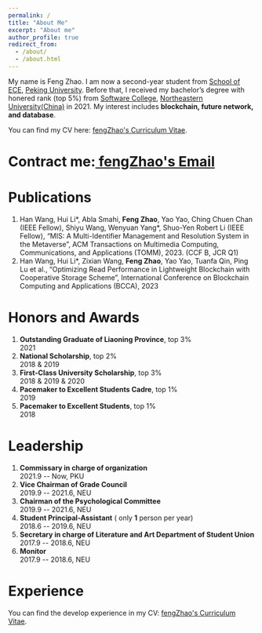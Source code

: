```yaml
---
permalink: /
title: "About Me"
excerpt: "About me"
author_profile: true
redirect_from: 
  - /about/
  - /about.html
---
```

My name is Feng Zhao. I am now a second-year student from [School of ECE](https://www.ece.pku.edu.cn/), [Peking University](https://www.pku.edu.cn/). Before that, I received my bachelor’s degree with honered rank (top 5%) from [Software College](http://sc.neu.edu.cn/), [Northeastern University(China)](http://www.neu.edu.cn/) in 2021. My interest includes **blockchain, future network, and database**.

You can find my CV here: [ fengZhao's Curriculum Vitae](../assets/1CV-ZhaoFeng-20230712.pdf).

# Contract me:[ fengZhao's Email](2101212848@stu.pku.edu.cn)


Publications
======
1. Han Wang, Hui Li*, Abla Smahi, **Feng Zhao**, Yao Yao, Ching Chuen Chan (IEEE Fellow), Shiyu Wang, Wenyuan Yang*, Shuo-Yen Robert Li (IEEE Fellow), “MIS: A Multi-Identifier Management and Resolution System in the Metaverse”, ACM Transactions on Multimedia Computing, Communications, and Applications (TOMM), 2023. (CCF B, JCR Q1)
2. Han Wang, Hui Li*, Zixian Wang, **Feng Zhao**, Yao Yao, Tuanfa Qin, Ping Lu et al., “Optimizing Read Performance in Lightweight Blockchain with Cooperative Storage Scheme”, International Conference on Blockchain Computing and Applications (BCCA), 2023

Honors and Awards
======
1. **Outstanding Graduate of Liaoning Province**, top 3% <br> 2021
2. **National Scholarship**, top 2% <br> 2018 & 2019
3. **First-Class University Scholarship**, top 3%  <br> 2018 & 2019 & 2020
4. **Pacemaker to Excellent Students Cadre**, top 1%  <br> 2019
5. **Pacemaker to Excellent Students**, top 1%  <br> 2018

Leadership
======
1. **Commissary in charge of organization** <br> 2021.9 -- Now, PKU
2. **Vice Chairman of Grade Council** <br> 2019.9 -- 2021.6, NEU
3. **Chairman of the Psychological Committee** <br> 2019.9 -- 2021.6, NEU
4. **Student Principal-Assistant** ( only **1** person per year) <br> 2018.6 -- 2019.6, NEU
5. **Secretary in charge of Literature and Art Department of Student Union** <br> 2017.9 -- 2018.6, NEU
6. **Monitor** <br> 2017.9 -- 2018.6, NEU

Experience 
======
You can find the develop experience in my CV: [ fengZhao's Curriculum Vitae](../assets/1CV-ZhaoFeng-20230712.pdf).
